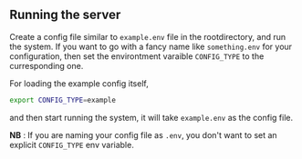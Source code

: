 

## Running the server
Create a config file similar to `example.env` file in the rootdirectory, and run the system.
If you want to go with a fancy name like `something.env` for your configuration, then set the environtment varaible `CONFIG_TYPE` to the curresponding one.

For loading the example config itself,
```sh
export CONFIG_TYPE=example
```
and then start running the system, it will take `example.env` as the config file. 

**NB** : If you are naming your config file as `.env`, you don't want to set an explicit `CONFIG_TYPE` env variable. 